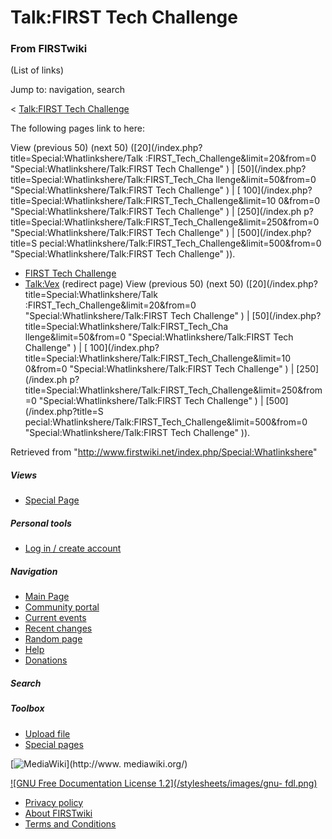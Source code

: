 # Talk:FIRST Tech Challenge

### From FIRSTwiki

(List of links)

Jump to: navigation, search

&lt; [Talk:FIRST Tech
Challenge](/index.php?title=Talk:FIRST_Tech_Challenge&redirect=no "Talk:FIRST
Tech Challenge" )  

The following pages link to here:

View (previous 50) (next 50) ([20](/index.php?title=Special:Whatlinkshere/Talk
:FIRST_Tech_Challenge&limit=20&from=0 "Special:Whatlinkshere/Talk:FIRST Tech
Challenge" ) | [50](/index.php?title=Special:Whatlinkshere/Talk:FIRST_Tech_Cha
llenge&limit=50&from=0 "Special:Whatlinkshere/Talk:FIRST Tech Challenge" ) | [
100](/index.php?title=Special:Whatlinkshere/Talk:FIRST_Tech_Challenge&limit=10
0&from=0 "Special:Whatlinkshere/Talk:FIRST Tech Challenge" ) | [250](/index.ph
p?title=Special:Whatlinkshere/Talk:FIRST_Tech_Challenge&limit=250&from=0
"Special:Whatlinkshere/Talk:FIRST Tech Challenge" ) | [500](/index.php?title=S
pecial:Whatlinkshere/Talk:FIRST_Tech_Challenge&limit=500&from=0
"Special:Whatlinkshere/Talk:FIRST Tech Challenge" )).

  * [FIRST Tech Challenge](/index.php/FIRST_Tech_Challenge "FIRST Tech Challenge" )
  * [Talk:Vex](/index.php?title=Talk:Vex&redirect=no "Talk:Vex" ) (redirect page) 
View (previous 50) (next 50) ([20](/index.php?title=Special:Whatlinkshere/Talk
:FIRST_Tech_Challenge&limit=20&from=0 "Special:Whatlinkshere/Talk:FIRST Tech
Challenge" ) | [50](/index.php?title=Special:Whatlinkshere/Talk:FIRST_Tech_Cha
llenge&limit=50&from=0 "Special:Whatlinkshere/Talk:FIRST Tech Challenge" ) | [
100](/index.php?title=Special:Whatlinkshere/Talk:FIRST_Tech_Challenge&limit=10
0&from=0 "Special:Whatlinkshere/Talk:FIRST Tech Challenge" ) | [250](/index.ph
p?title=Special:Whatlinkshere/Talk:FIRST_Tech_Challenge&limit=250&from=0
"Special:Whatlinkshere/Talk:FIRST Tech Challenge" ) | [500](/index.php?title=S
pecial:Whatlinkshere/Talk:FIRST_Tech_Challenge&limit=500&from=0
"Special:Whatlinkshere/Talk:FIRST Tech Challenge" )).

Retrieved from "<http://www.firstwiki.net/index.php/Special:Whatlinkshere>"

##### Views

  * [Special Page](/index.php/Special:Whatlinkshere/Talk:FIRST_Tech_Challenge)

##### Personal tools

  * [Log in / create account](/index.php?title=Special:Userlogin&returnto=Special:Whatlinkshere)

[](/index.php/Main_Page "Main Page" )

##### Navigation

  * [Main Page](/index.php/Main_Page)
  * [Community portal](/index.php/FIRSTwiki:Community_portal)
  * [Current events](/index.php/Current_events)
  * [Recent changes](/index.php/Special:Recentchanges)
  * [Random page](/index.php/Special:Random)
  * [Help](/index.php/Help:Contents)
  * [Donations](/index.php/FIRSTwiki:Site_support)

##### Search



##### Toolbox

  * [Upload file](/index.php/Special:Upload)
  * [Special pages](/index.php/Special:Specialpages)

[![MediaWiki](/skins/common/images/poweredby_mediawiki_88x31.png)](http://www.
mediawiki.org/)

[![GNU Free Documentation License 1.2](/stylesheets/images/gnu-
fdl.png)](http://www.gnu.org/copyleft/fdl.html)

  * [Privacy policy](/index.php/FIRSTwiki:Privacy_policy "FIRSTwiki:Privacy policy" )
  * [About FIRSTwiki](/index.php/FIRSTwiki:About "FIRSTwiki:About" )
  * [Terms and Conditions](/index.php/FIRSTwiki:Terms_and_conditions "FIRSTwiki:Terms and conditions" )


